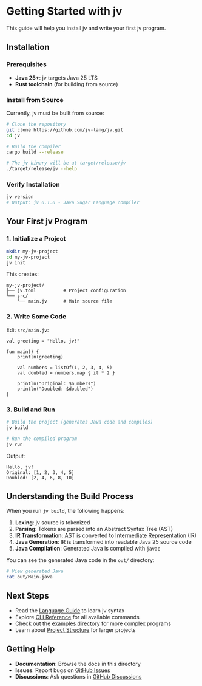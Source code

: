 # Getting Started with jv

This guide will help you install jv and write your first jv program.

## Installation

### Prerequisites

- **Java 25+**: jv targets Java 25 LTS
- **Rust toolchain** (for building from source)

### Install from Source

Currently, jv must be built from source:

```bash
# Clone the repository
git clone https://github.com/jv-lang/jv.git
cd jv

# Build the compiler
cargo build --release

# The jv binary will be at target/release/jv
./target/release/jv --help
```

### Verify Installation

```bash
jv version
# Output: jv 0.1.0 - Java Sugar Language compiler
```

## Your First jv Program

### 1. Initialize a Project

```bash
mkdir my-jv-project
cd my-jv-project
jv init
```

This creates:
```
my-jv-project/
├── jv.toml          # Project configuration
└── src/
    └── main.jv      # Main source file
```

### 2. Write Some Code

Edit `src/main.jv`:

```jv
val greeting = "Hello, jv!"

fun main() {
    println(greeting)
    
    val numbers = listOf(1, 2, 3, 4, 5)
    val doubled = numbers.map { it * 2 }
    
    println("Original: $numbers")
    println("Doubled: $doubled")
}
```

### 3. Build and Run

```bash
# Build the project (generates Java code and compiles)
jv build

# Run the compiled program
jv run
```

Output:
```
Hello, jv!
Original: [1, 2, 3, 4, 5]
Doubled: [2, 4, 6, 8, 10]
```

## Understanding the Build Process

When you run `jv build`, the following happens:

1. **Lexing**: jv source is tokenized
2. **Parsing**: Tokens are parsed into an Abstract Syntax Tree (AST)
3. **IR Transformation**: AST is converted to Intermediate Representation (IR) 
4. **Java Generation**: IR is transformed into readable Java 25 source code
5. **Java Compilation**: Generated Java is compiled with `javac`

You can see the generated Java code in the `out/` directory:

```bash
# View generated Java
cat out/Main.java
```

## Next Steps

- Read the [Language Guide](language-guide-en.md) to learn jv syntax
- Explore [CLI Reference](cli-reference-en.md) for all available commands
- Check out the [examples directory](../examples/) for more complex programs
- Learn about [Project Structure](project-structure-en.md) for larger projects

## Getting Help

- **Documentation**: Browse the docs in this directory
- **Issues**: Report bugs on [GitHub Issues](https://github.com/jv-lang/jv/issues)
- **Discussions**: Ask questions in [GitHub Discussions](https://github.com/jv-lang/jv/discussions)